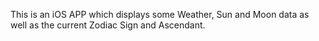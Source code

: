 This is an iOS APP which displays some Weather, Sun and Moon data as well as the current Zodiac Sign and Ascendant.
